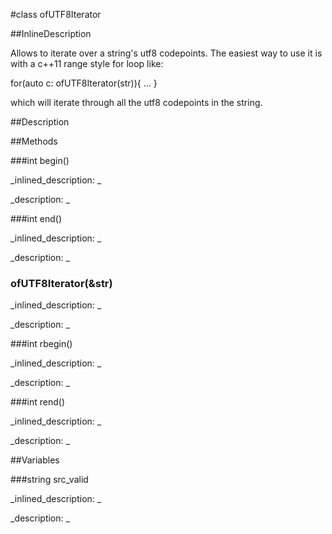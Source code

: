 #class ofUTF8Iterator


<!--
_visible: True_
_advanced: False_
_istemplated: False_
_extends: _
-->

##InlineDescription

Allows to iterate over a string's utf8 codepoints.
The easiest way to use it is with a c++11 range style
for loop like:

for(auto c: ofUTF8Iterator(str)){
...
}

which will iterate through all the utf8 codepoints in the
string.





##Description





##Methods



###int begin()

<!--
_syntax: begin()_
_name: begin_
_returns: int_
_returns_description: _
_parameters: _
_access: public_
_version_started: 0.9.0_
_version_deprecated: _
_summary: _
_constant: False_
_static: False_
_visible: True_
_advanced: False_
-->

_inlined_description: _







_description: _







<!----------------------------------------------------------------------------->

###int end()

<!--
_syntax: end()_
_name: end_
_returns: int_
_returns_description: _
_parameters: _
_access: public_
_version_started: 0.9.0_
_version_deprecated: _
_summary: _
_constant: False_
_static: False_
_visible: True_
_advanced: False_
-->

_inlined_description: _







_description: _







<!----------------------------------------------------------------------------->

### ofUTF8Iterator(&str)

<!--
_syntax: ofUTF8Iterator(&str)_
_name: ofUTF8Iterator_
_returns: _
_returns_description: _
_parameters: const string &str_
_access: public_
_version_started: 0.9.0_
_version_deprecated: _
_summary: _
_constant: False_
_static: False_
_visible: True_
_advanced: False_
-->

_inlined_description: _







_description: _







<!----------------------------------------------------------------------------->

###int rbegin()

<!--
_syntax: rbegin()_
_name: rbegin_
_returns: int_
_returns_description: _
_parameters: _
_access: public_
_version_started: 0.9.0_
_version_deprecated: _
_summary: _
_constant: False_
_static: False_
_visible: True_
_advanced: False_
-->

_inlined_description: _







_description: _







<!----------------------------------------------------------------------------->

###int rend()

<!--
_syntax: rend()_
_name: rend_
_returns: int_
_returns_description: _
_parameters: _
_access: public_
_version_started: 0.9.0_
_version_deprecated: _
_summary: _
_constant: False_
_static: False_
_visible: True_
_advanced: False_
-->

_inlined_description: _







_description: _







<!----------------------------------------------------------------------------->

##Variables



###string src_valid

<!--
_name: src_valid_
_type: string_
_access: private_
_version_started: 0.9.0_
_version_deprecated: _
_summary: _
_visible: True_
_constant: False_
_advanced: False_
-->

_inlined_description: _







_description: _







<!----------------------------------------------------------------------------->

